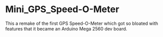 # Mini_GPS_Speed-O-Meter
This a remake of the first GPS Speed-O-Meter which got so bloated with features that it became an Arduino Mega 2560 dev board.
